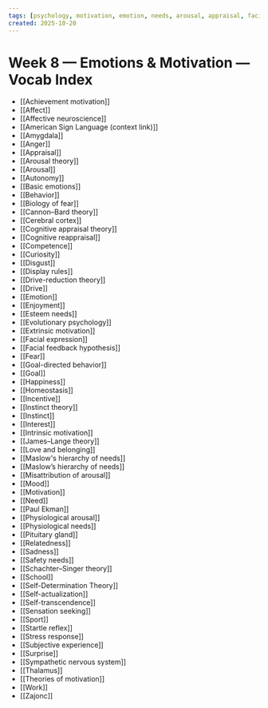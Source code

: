 ```yaml
---
tags: [psychology, motivation, emotion, needs, arousal, appraisal, facial-expression, amygdala]
created: 2025-10-20
---
```

# Week 8 — Emotions & Motivation — Vocab Index

- [[Achievement motivation]]
- [[Affect]]
- [[Affective neuroscience]]
- [[American Sign Language (context link)]]
- [[Amygdala]]
- [[Anger]]
- [[Appraisal]]
- [[Arousal theory]]
- [[Arousal]]
- [[Autonomy]]
- [[Basic emotions]]
- [[Behavior]]
- [[Biology of fear]]
- [[Cannon–Bard theory]]
- [[Cerebral cortex]]
- [[Cognitive appraisal theory]]
- [[Cognitive reappraisal]]
- [[Competence]]
- [[Curiosity]]
- [[Disgust]]
- [[Display rules]]
- [[Drive-reduction theory]]
- [[Drive]]
- [[Emotion]]
- [[Enjoyment]]
- [[Esteem needs]]
- [[Evolutionary psychology]]
- [[Extrinsic motivation]]
- [[Facial expression]]
- [[Facial feedback hypothesis]]
- [[Fear]]
- [[Goal-directed behavior]]
- [[Goal]]
- [[Happiness]]
- [[Homeostasis]]
- [[Incentive]]
- [[Instinct theory]]
- [[Instinct]]
- [[Interest]]
- [[Intrinsic motivation]]
- [[James–Lange theory]]
- [[Love and belonging]]
- [[Maslow's hierarchy of needs]]
- [[Maslow’s hierarchy of needs]]
- [[Misattribution of arousal]]
- [[Mood]]
- [[Motivation]]
- [[Need]]
- [[Paul Ekman]]
- [[Physiological arousal]]
- [[Physiological needs]]
- [[Pituitary gland]]
- [[Relatedness]]
- [[Sadness]]
- [[Safety needs]]
- [[Schachter–Singer theory]]
- [[School]]
- [[Self-Determination Theory]]
- [[Self-actualization]]
- [[Self-transcendence]]
- [[Sensation seeking]]
- [[Sport]]
- [[Startle reflex]]
- [[Stress response]]
- [[Subjective experience]]
- [[Surprise]]
- [[Sympathetic nervous system]]
- [[Thalamus]]
- [[Theories of motivation]]
- [[Work]]
- [[Zajonc]]
